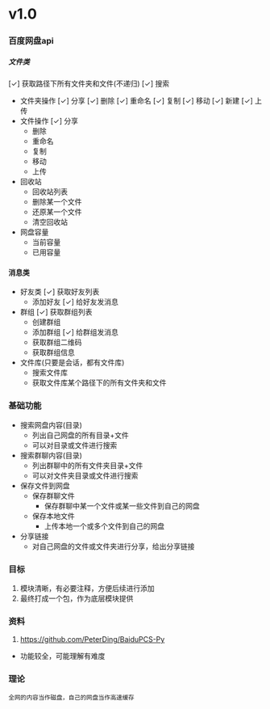 # v1.0
### 百度网盘api
##### 文件类
[✓] 获取路径下所有文件夹和文件(不递归)
[✓] 搜索
- 文件夹操作
	[✓] 分享
	[✓] 删除
	[✓] 重命名
	[✓] 复制
	[✓] 移动
	[✓] 新建
	[✓] 上传
- 文件操作
	[✓] 分享
	- 删除
	- 重命名
	- 复制
	- 移动
	- 上传
- 回收站
	- 回收站列表
	- 删除某一个文件
	- 还原某一个文件
	- 清空回收站
- 网盘容量
	- 当前容量
	- 已用容量

#### 消息类
- 好友类
	[✓] 获取好友列表
	- 添加好友
	[✓] 给好友发消息
- 群组
	[✓] 获取群组列表
	- 创建群组
	- 添加群组
	[✓] 给群组发消息
	- 获取群组二维码
	- 获取群组信息
- 文件库(只要是会话，都有文件库)
	- 搜索文件库
	- 获取文件库某个路径下的所有文件夹和文件


### 基础功能
- 搜索网盘内容(目录)
	- 列出自己网盘的所有目录+文件
	- 可以对目录或文件进行搜索
- 搜索群聊内容(目录)
	- 列出群聊中的所有文件夹目录+文件
	- 可以对文件夹目录或文件进行搜索
- 保存文件到网盘
	- 保存群聊文件
		- 保存群聊中某一个文件或某一些文件到自己的网盘
	- 保存本地文件
		- 上传本地一个或多个文件到自己的网盘
- 分享链接
	- 对自己网盘的文件或文件夹进行分享，给出分享链接

### 目标
1. 模块清晰，有必要注释，方便后续进行添加
2. 最终打成一个包，作为底层模块提供

### 资料
1. https://github.com/PeterDing/BaiduPCS-Py
- 功能较全，可能理解有难度

### 理论
	全网的内容当作磁盘，自己的网盘当作高速缓存



